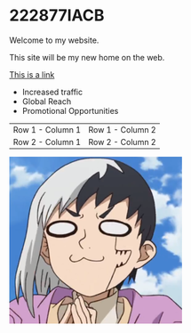 <html>
<head>
<meta charset="UTF-8">
</head>
<body>
<h1>222877IACB</h1>
<p>Welcome to my website.</p>
<p>This site will be my new home on the web.</p>
<a href="https://taltech.ee/">This is a link</a>
<ul>
<li>Increased traffic </li>
<li>Global Reach</li>
<li>Promotional Opportunities</li>
</ul>
<table>
<tr>
<td>Row 1 - Column 1</td>
<td>Row 1 - Column 2 </td>
</tr>
<tr>
<td>Row 2 - Column 1</td>
<td>Row 2 - Column 2</td>
</tr>
</table>
<img src="fda2908588247be0b0facbbf64ec7311.png">
</body>
</html>
